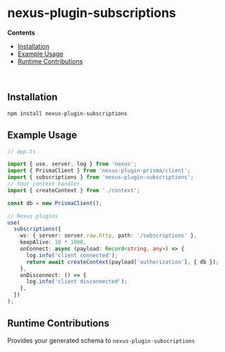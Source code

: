 # nexus-plugin-subscriptions <!-- omit in toc -->

**Contents**

<!-- START doctoc generated TOC please keep comment here to allow auto update -->
<!-- DON'T EDIT THIS SECTION, INSTEAD RE-RUN doctoc TO UPDATE -->


- [Installation](#installation)
- [Example Usage](#example-usage)
- [Runtime Contributions](#runtime-contributions)

<!-- END doctoc generated TOC please keep comment here to allow auto update -->

<br>

## Installation

```
npm install nexus-plugin-subscriptions
```

## Example Usage

```ts
// app.ts

import { use, server, log } from 'nexus';
import { PrismaClient } from 'nexus-plugin-prisma/client';
import { subscriptions } from 'nexus-plugin-subscriptions';
// Your context handler
import { createContext } from './context';

const db = new PrismaClient();

// Nexus plugins
use(
  subscriptions({
    ws: { server: server.raw.http, path: '/subscriptions' },
    keepAlive: 10 * 1000,
    onConnect: async (payload: Record<string, any>) => {
      log.info('client connected');
      return await createContext(payload['authorization'], { db });
    },
    onDisconnect: () => {
      log.info('client disconnected');
    },
  })
);
```

## Runtime Contributions

Provides your generated schema to `nexus-plugin-subscriptions`
